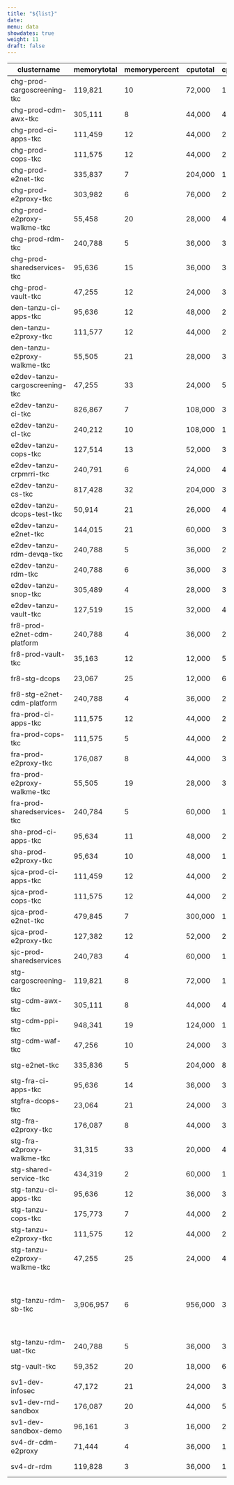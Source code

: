 ```yaml
---
title: "${list}"
date:
menu: data
showdates: true
weight: 11
draft: false
---
```

<!--more-->
| clustername                    | memorytotal | memorypercent | cputotal | cpupercent | nodecount | health             | message                                      |
| ------------------------------ | ----------- | ------------- | -------- | ---------- | --------- | ------------------ | -------------------------------------------- |
| chg-prod-cargoscreening-tkc    |     119,821 |            10 |   72,000 |         15 |         6 | HEALTHY            | Cluster is healthy                           |
| chg-prod-cdm-awx-tkc           |     305,111 |             8 |   44,000 |         42 |         7 | HEALTHY            | Cluster is healthy                           |
| chg-prod-ci-apps-tkc           |     111,459 |            12 |   44,000 |         29 |         7 | HEALTHY            | Cluster is healthy                           |
| chg-prod-cops-tkc              |     111,575 |            12 |   44,000 |         29 |         7 | HEALTHY            | Cluster is healthy                           |
| chg-prod-e2net-tkc             |     335,837 |             7 |  204,000 |         11 |        15 | HEALTHY            | Cluster is healthy                           |
| chg-prod-e2proxy-tkc           |     303,982 |             6 |   76,000 |         24 |        11 | HEALTHY            | Cluster is healthy                           |
| chg-prod-e2proxy-walkme-tkc    |      55,458 |            20 |   28,000 |         41 |         5 | HEALTHY            | Cluster is healthy                           |
| chg-prod-rdm-tkc               |     240,788 |             5 |   36,000 |         33 |         6 | HEALTHY            | Cluster is healthy                           |
| chg-prod-sharedservices-tkc    |      95,636 |            15 |   36,000 |         38 |         6 | HEALTHY            | Cluster is healthy                           |
| chg-prod-vault-tkc             |      47,255 |            12 |   24,000 |         34 |         6 | HEALTHY            | Cluster is healthy                           |
| den-tanzu-ci-apps-tkc          |      95,636 |            12 |   48,000 |         24 |         6 | HEALTHY            | Cluster is healthy                           |
| den-tanzu-e2proxy-tkc          |     111,577 |            12 |   44,000 |         29 |         7 | HEALTHY            | Cluster is healthy                           |
| den-tanzu-e2proxy-walkme-tkc   |      55,505 |            21 |   28,000 |         38 |         5 | HEALTHY            | Cluster is healthy                           |
| e2dev-tanzu-cargoscreening-tkc |      47,255 |            33 |   24,000 |         53 |         6 | HEALTHY            | Cluster is healthy                           |
| e2dev-tanzu-ci-tkc             |     826,867 |             7 |  108,000 |         36 |         9 | HEALTHY            | Cluster is healthy                           |
| e2dev-tanzu-cl-tkc             |     240,212 |            10 |  108,000 |         16 |         9 | HEALTHY            | Cluster is healthy                           |
| e2dev-tanzu-cops-tkc           |     127,514 |            13 |   52,000 |         34 |         8 | HEALTHY            | Cluster is healthy                           |
| e2dev-tanzu-crpmrri-tkc        |     240,791 |             6 |   24,000 |         45 |         6 | HEALTHY            | Cluster is healthy                           |
| e2dev-tanzu-cs-tkc             |     817,428 |            32 |  204,000 |         31 |        27 | HEALTHY            | Cluster is healthy                           |
| e2dev-tanzu-dcops-test-tkc     |      50,914 |            21 |   26,000 |         45 |         8 | HEALTHY            | Cluster is healthy                           |
| e2dev-tanzu-e2net-tkc          |     144,015 |            21 |   60,000 |         33 |         6 | HEALTHY            | Cluster is healthy                           |
| e2dev-tanzu-rdm-devqa-tkc      |     240,788 |             5 |   36,000 |         28 |         6 | HEALTHY            | Cluster is healthy                           |
| e2dev-tanzu-rdm-tkc            |     240,788 |             6 |   36,000 |         37 |         6 | HEALTHY            | Cluster is healthy                           |
| e2dev-tanzu-snop-tkc           |     305,489 |             4 |   28,000 |         37 |         5 | HEALTHY            | Cluster is healthy                           |
| e2dev-tanzu-vault-tkc          |     127,519 |            15 |   32,000 |         47 |         8 | HEALTHY            | Cluster is healthy                           |
| fr8-prod-e2net-cdm-platform    |     240,788 |             4 |   36,000 |         27 |         6 | HEALTHY            | Cluster is healthy                           |
| fr8-prod-vault-tkc             |      35,163 |            12 |   12,000 |         53 |         6 | HEALTHY            | Cluster is healthy                           |
| fr8-stg-dcops                  |      23,067 |            25 |   12,000 |         61 |         6 | HEALTHY            | Cluster is healthy                           |
| fr8-stg-e2net-cdm-platform     |     240,788 |             4 |   36,000 |         27 |         6 | HEALTHY            | Cluster is healthy                           |
| fra-prod-ci-apps-tkc           |     111,575 |            12 |   44,000 |         29 |         7 | HEALTHY            | Cluster is healthy                           |
| fra-prod-cops-tkc              |     111,575 |             5 |   44,000 |         21 |         7 | HEALTHY            | Cluster is healthy                           |
| fra-prod-e2proxy-tkc           |     176,087 |             8 |   44,000 |         33 |         7 | HEALTHY            | Cluster is healthy                           |
| fra-prod-e2proxy-walkme-tkc    |      55,505 |            19 |   28,000 |         35 |         5 | HEALTHY            | Cluster is healthy                           |
| fra-prod-sharedservices-tkc    |     240,784 |             5 |   60,000 |         19 |         6 | HEALTHY            | Cluster is healthy                           |
| sha-prod-ci-apps-tkc           |      95,634 |            11 |   48,000 |         20 |         6 | HEALTHY            | Cluster is healthy                           |
| sha-prod-e2proxy-tkc           |      95,634 |            10 |   48,000 |         19 |         6 | HEALTHY            | Cluster is healthy                           |
| sjca-prod-ci-apps-tkc          |     111,459 |            12 |   44,000 |         29 |         7 | HEALTHY            | Cluster is healthy                           |
| sjca-prod-cops-tkc             |     111,575 |            12 |   44,000 |         29 |         7 | HEALTHY            | Cluster is healthy                           |
| sjca-prod-e2net-tkc            |     479,845 |             7 |  300,000 |         10 |        21 | HEALTHY            | Cluster is healthy                           |
| sjca-prod-e2proxy-tkc          |     127,382 |            12 |   52,000 |         27 |         8 | HEALTHY            | Cluster is healthy                           |
| sjc-prod-sharedservices        |     240,783 |             4 |   60,000 |         16 |         6 | HEALTHY            | Cluster is healthy                           |
| stg-cargoscreening-tkc         |     119,821 |             8 |   72,000 |         12 |         6 | HEALTHY            | Cluster is healthy                           |
| stg-cdm-awx-tkc                |     305,111 |             8 |   44,000 |         42 |         7 | HEALTHY            | Cluster is healthy                           |
| stg-cdm-ppi-tkc                |     948,341 |            19 |  124,000 |         15 |        17 | HEALTHY            | Cluster is healthy                           |
| stg-cdm-waf-tkc                |      47,256 |            10 |   24,000 |         30 |         6 | HEALTHY            | Cluster is healthy                           |
| stg-e2net-tkc                  |     335,836 |             5 |  204,000 |          8 |        15 | HEALTHY            | Cluster is healthy                           |
| stg-fra-ci-apps-tkc            |      95,636 |            14 |   36,000 |         33 |         6 | HEALTHY            | Cluster is healthy                           |
| stgfra-dcops-tkc               |      23,064 |            21 |   24,000 |         30 |         6 | HEALTHY            | Cluster is healthy                           |
| stg-fra-e2proxy-tkc            |     176,087 |             8 |   44,000 |         34 |         7 | HEALTHY            | Cluster is healthy                           |
| stg-fra-e2proxy-walkme-tkc     |      31,315 |            33 |   20,000 |         49 |         5 | HEALTHY            | Cluster is healthy                           |
| stg-shared-service-tkc         |     434,319 |             2 |   60,000 |         19 |         6 | HEALTHY            | Cluster is healthy                           |
| stg-tanzu-ci-apps-tkc          |      95,636 |            12 |   36,000 |         32 |         6 | HEALTHY            | Cluster is healthy                           |
| stg-tanzu-cops-tkc             |     175,773 |             7 |   44,000 |         29 |         7 | HEALTHY            | Cluster is healthy                           |
| stg-tanzu-e2proxy-tkc          |     111,575 |            12 |   44,000 |         29 |         7 | HEALTHY            | Cluster is healthy                           |
| stg-tanzu-e2proxy-walkme-tkc   |      47,255 |            25 |   24,000 |         47 |         6 | HEALTHY            | Cluster is healthy                           |
| stg-tanzu-rdm-sb-tkc           |   3,906,957 |             6 |  956,000 |         38 |       236 | HEALTH_UNSPECIFIED | 230 control plane nodes are in UNKNOWN state |
| stg-tanzu-rdm-uat-tkc          |     240,788 |             5 |   36,000 |         33 |         6 | HEALTHY            | Cluster is healthy                           |
| stg-vault-tkc                  |      59,352 |            20 |   18,000 |         64 |         6 | HEALTHY            | Cluster is healthy                           |
| sv1-dev-infosec                |      47,172 |            21 |   24,000 |         38 |         6 | HEALTHY            | Cluster is healthy                           |
| sv1-dev-rnd-sandbox            |     176,087 |            20 |   44,000 |         58 |         7 | HEALTHY            | Cluster is healthy                           |
| sv1-dev-sandbox-demo           |      96,161 |             3 |   16,000 |         25 |         3 | HEALTHY            | Cluster is healthy                           |
| sv4-dr-cdm-e2proxy             |      71,444 |             4 |   36,000 |         17 |         6 | HEALTHY            | Cluster is healthy                           |
| sv4-dr-rdm                     |     119,828 |             3 |   36,000 |         18 |         6 | HEALTHY            | Cluster is healthy                           |

